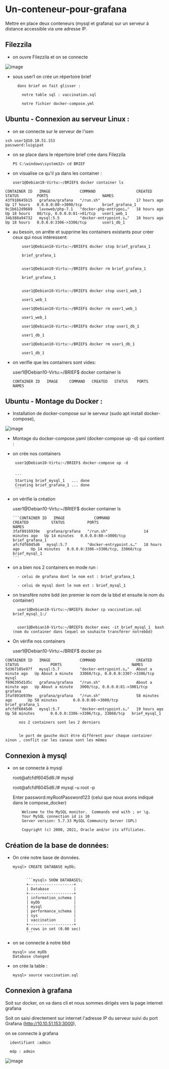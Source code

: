 # Un-conteneur-pour-grafana

Mettre en place deux conteneurs (mysql et grafana) sur un serveur à distance accessible via une adresse IP.
  
## Filezzila 

- on ouvre Filezzila  et on se connecte 

![image](FileZilla.PNG)






- sous user1 on crée un répertoire brief

        dans brief on fait glisser : 
        
          notre table sql : vaccination.sql 
          
          notre fichier docker-compose.yml




## Ubuntu - Connexion au serveur Linux :


  - on se connecte sur le serveur de l'isen
  
  
  ```
  ssh user1@10.10.51.153
  password:luigipat
  ```

  - on se place dans le répertoire brief crée dans Filezzila

        PS C:\windows\system32> cd BRIEF


  - on visualise ce qu'il ya dans les container :

        user1@Debian10-Virtu:~/BRIEF$ docker container ls


```
CONTAINER ID   IMAGE             COMMAND                  CREATED        STATUS        PORTS                        NAMES
43f918645b15   grafana/grafana   "/run.sh"                17 hours ago   Up 17 hours   0.0.0.0:80->3000/tcp         brief_grafana_1
9c1b612d9689   lavoweb/php-7.1   "docker-php-entrypoi…"   18 hours ago   Up 18 hours   80/tcp, 0.0.0.0:81->81/tcp   user1_web_1
34b388a94732   mysql:5.5         "docker-entrypoint.s…"   18 hours ago   Up 18 hours   0.0.0.0:3306->3306/tcp       user1_db_1
```

  - au besoin, on arrête et supprime les containers existants pour créer ceux qui nous intéressent:

            user1@Debian10-Virtu:~/BRIEF$ docker stop brief_grafana_1

            brief_grafana_1


            user1@Debian10-Virtu:~/BRIEF$ docker rm brief_grafana_1

            brief_grafana_1
            

            user1@Debian10-Virtu:~/BRIEF$ docker stop user1_web_1

            user1_web_1

            user1@Debian10-Virtu:~/BRIEF$ docker rm user1_web_1

            user1_web_1

            user1@Debian10-Virtu:~/BRIEF$ docker stop user1_db_1

            user1_db_1

            user1@Debian10-Virtu:~/BRIEF$ docker rm user1_db_1

            user1_db_1


  - on verifie que les containers sont vides:
  

      user1@Debian10-Virtu:~/BRIEF$ docker container ls

      ```
      CONTAINER ID   IMAGE     COMMAND   CREATED   STATUS    PORTS     NAMES

      ```
      
      
 ## Ubuntu - Montage du Docker :
 
 
  -  Installation de docker-compose sur le serveur (sudo apt install docker-compose),


![image](dockercompose.PNG)
    

  - Montage du docker-compose.yaml (docker-compose up -d) qui contient :

   - on crée nos containers

          user1@Debian10-Virtu:~/BRIEF$ docker-compose up -d


          ```
          Starting brief_mysql_1   ... done
          Creating brief_grafana_1 ... done
          ```

  - on vérifie la création 
  
      user1@Debian10-Virtu:~/BRIEF$ docker container ls
      

        ```CONTAINER ID   IMAGE             COMMAND                  CREATED          STATUS          PORTS                               NAMES
        3faf8916939e   grafana/grafana   "/run.sh"                14 minutes ago   Up 14 minutes   0.0.0.0:80->3000/tcp                brief_grafana_1
        afcfdf6045d6   mysql:5.7         "docker-entrypoint.s…"   18 hours ago     Up 14 minutes   0.0.0.0:3306->3306/tcp, 33060/tcp   brief_mysql_1
        ```

  - on a bien nos 2 containers en mode run  :

          - celui de grafana dont le nom est : brief_grafana_1

          - celui de mysql dont le nom est : brief_mysql_1
          

  - on transfére notre bdd (en premier le nom de la bbd et ensuite le nom du container)


          user1@Debian10-Virtu:~/BRIEF$ docker cp vaccination.sql brief_mysql_1:/


          user1@Debian10-Virtu:~/BRIEF$ docker exec -it brief_mysql_1  bash (nom du container dans lequel on souhaite transférer notrebbd)


  - On vérifie nos containers        

    user1@Debian10-Virtu:~/BRIEF$ docker ps

```
CONTAINER ID   IMAGE             COMMAND                  CREATED              STATUS              PORTS                               NAMES
5d367105e97f   mysql:5.7         "docker-entrypoint.s…"   About a minute ago   Up About a minute   33060/tcp, 0.0.0.0:3307->3306/tcp   mysql
f696395d1d5c   grafana/grafana   "/run.sh"                About a minute ago   Up About a minute   3000/tcp, 0.0.0.0:81->3001/tcp      grafana
3faf8916939e   grafana/grafana   "/run.sh"                58 minutes ago       Up 58 minutes       0.0.0.0:80->3000/tcp                brief_grafana_1
afcfdf6045d6   mysql:5.7         "docker-entrypoint.s…"   19 hours ago         Up 58 minutes       0.0.0.0:3306->3306/tcp, 33060/tcp   brief_mysql_1
```

          nos 2 containers sont les 2 derniers


          le port de gauche doit être différent pour chaque container sinon , conflit car les canaux sont les mêmes




## Connexion à mysql


  -   on se connecte à mysql
  

        root@afcfdf6045d6:/# mysql
        


        root@afcfdf6045d6:/# mysql -u root -p
        

        Enter password:myRootPassword123 (celui que nous avons indiqué dans le compose_docker)


              Welcome to the MySQL monitor.  Commands end with ; or \g.
              Your MySQL connection id is 10
              Server version: 5.7.33 MySQL Community Server (GPL)

              Copyright (c) 2000, 2021, Oracle and/or its affiliates.


## Création de la base de données:

  - On crée notre base de données.
      
        mysql> CREATE DATABASE myDb;


              ```mysql> SHOW DATABASES;
              +--------------------+
              | Database           |
              +--------------------+
              | information_schema |
              | myDb               |
              | mysql              |
              | performance_schema |
              | sys                |
              | vaccination        |
              +--------------------+
              6 rows in set (0.00 sec)
              ```


  -   on se connecte à notre bbd

          mysql> use myDb
          Database changed


  -   on crée la table :


          mysql> source vaccination.sql



 





## Connexion à grafana


  Soit sur docker, on va dans cli et nous sommes dirigés vers la page internet grafana
  
  Soit on saisi directement sur internet l'adresse IP du serveur suivi du port Grafana (http://10.10.51.153:3000),
  
  on se connecte à grafana
  
  
      identifiant :admin
      
      mdp : admin 
      

![image](graph.PNG)

